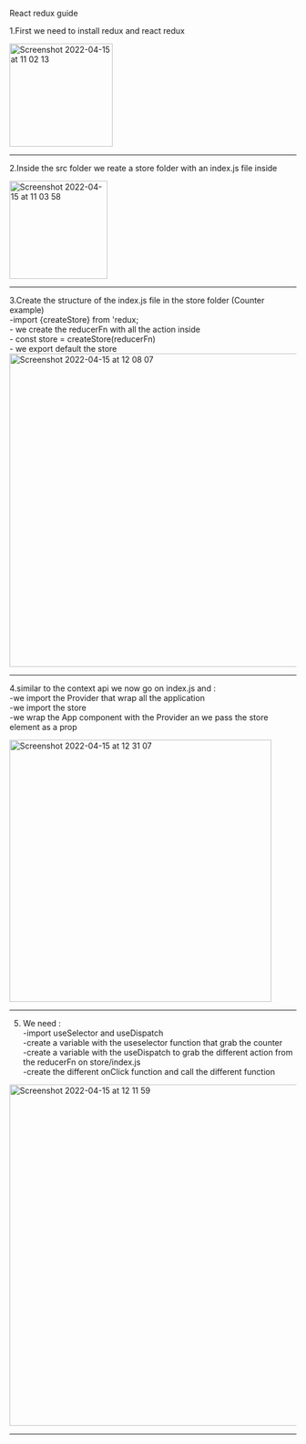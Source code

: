React redux guide

1.First we need to install redux and react redux

<img width="181" alt="Screenshot 2022-04-15 at 11 02 13" src="https://user-images.githubusercontent.com/74420607/163557838-a73ee6bf-7330-4236-ad28-a6d6b9080f69.png">
<hr/>

2.Inside the src folder we reate a store folder with an index.js file inside

<img width="172" alt="Screenshot 2022-04-15 at 11 03 58" src="https://user-images.githubusercontent.com/74420607/163558029-2439e415-d57f-4b99-a069-c935ed6bcc95.png">

<hr/>
3.Create the structure of the index.js file in the store folder (Counter example)</br>
  -import {createStore} from 'redux;<br/>
  - we create the reducerFn with all the action inside<br/>
  - const store = createStore(reducerFn)</br>
  -  we export default  the store

<img width="550" alt="Screenshot 2022-04-15 at 12 08 07" src="https://user-images.githubusercontent.com/74420607/163564063-4b8f18f2-d9fb-4708-b1b6-97e0d29724b4.png">


<hr/>

4.similar to the context api we now go on index.js and :<br/>
  -we import the Provider that wrap all the application<br/>
  -we import the store<br/>
  -we wrap the App component with the Provider an we pass the store element as a prop
  
<img width="460" alt="Screenshot 2022-04-15 at 12 31 07" src="https://user-images.githubusercontent.com/74420607/163565853-9cd0d7ba-2b31-4880-a4be-87116e1cdee6.png">


<hr>

5. We need : <br>
  -import useSelector and useDispatch<br>
  -create a variable with the useselector function that grab the counter <br>
  -create a variable with the useDispatch to grab the different action from the reducerFn on store/index.js<br>
  -create the different onClick function and call the different function
  
<img width="599" alt="Screenshot 2022-04-15 at 12 11 59" src="https://user-images.githubusercontent.com/74420607/163564392-c56caf38-ca28-4d88-82a9-72f9e37aca88.png">
<hr>
